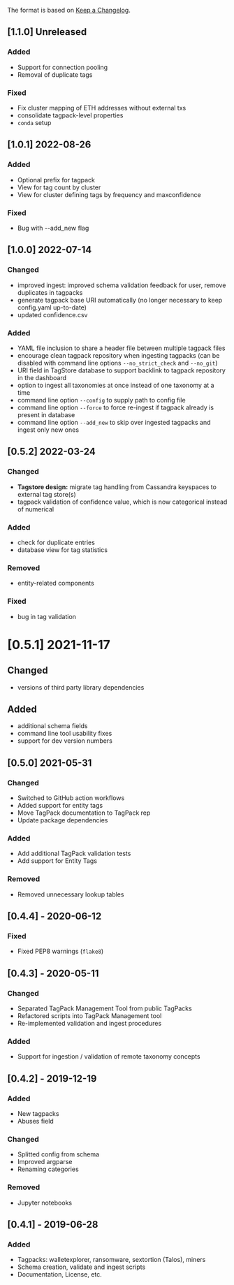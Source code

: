 The format is based on [Keep a Changelog](https://keepachangelog.com/en/1.0.0/).

## [1.1.0] Unreleased
### Added
- Support for connection pooling
- Removal of duplicate tags
### Fixed
- Fix cluster mapping of ETH addresses without external txs
- consolidate tagpack-level properties
- `conda` setup

## [1.0.1] 2022-08-26
### Added
- Optional prefix for tagpack
- View for tag count by cluster 
- View for cluster defining tags by frequency and maxconfidence 
### Fixed
- Bug with --add_new flag

## [1.0.0] 2022-07-14
### Changed
- improved ingest: improved schema validation feedback for user, remove duplicates in tagpacks
- generate tagpack base URI automatically (no longer necessary to keep config.yaml up-to-date)
- updated confidence.csv 
### Added
- YAML file inclusion to share a header file between multiple tagpack files
- encourage clean tagpack repository when ingesting tagpacks (can be disabled with command line options `--no_strict_check` and `--no_git`)
- URI field in TagStore database to support backlink to tagpack repository in the dashboard
- option to ingest all taxonomies at once instead of one taxonomy at a time
- command line option `--config` to supply path to config file
- command line option `--force` to force re-ingest if tagpack already is present in database
- command line option `--add_new` to skip over ingested tagpacks and ingest only new ones

## [0.5.2] 2022-03-24
### Changed
- **Tagstore design:** migrate tag handling from Cassandra keyspaces
  to external tag store(s)
- tagpack validation of confidence value, which is now categorical
  instead of numerical
### Added
- check for duplicate entries
- database view for tag statistics
### Removed
- entity-related components
### Fixed
- bug in tag validation

# [0.5.1] 2021-11-17
## Changed
- versions of third party library dependencies
## Added
- additional schema fields
- command line tool usability fixes
- support for dev version numbers

## [0.5.0] 2021-05-31
### Changed
- Switched to GitHub action workflows
- Added support for entity tags
- Move TagPack documentation to TagPack rep
- Update package dependencies

### Added
- Add additional TagPack validation tests
- Add support for Entity Tags

### Removed
- Removed unnecessary lookup tables

## [0.4.4] - 2020-06-12
### Fixed
- Fixed PEP8 warnings (`flake8`)

## [0.4.3] - 2020-05-11
### Changed
- Separated TagPack Management Tool from public TagPacks
- Refactored scripts into TagPack Management tool
- Re-implemented validation and ingest procedures

### Added
- Support for ingestion / validation of remote taxonomy concepts

## [0.4.2] - 2019-12-19
### Added
- New tagpacks
- Abuses field

### Changed
- Splitted config from schema
- Improved argparse
- Renaming categories

### Removed
- Jupyter notebooks

## [0.4.1] - 2019-06-28
### Added
- Tagpacks: walletexplorer, ransomware, sextortion (Talos), miners
- Schema creation, validate and ingest scripts
- Documentation, License, etc.
